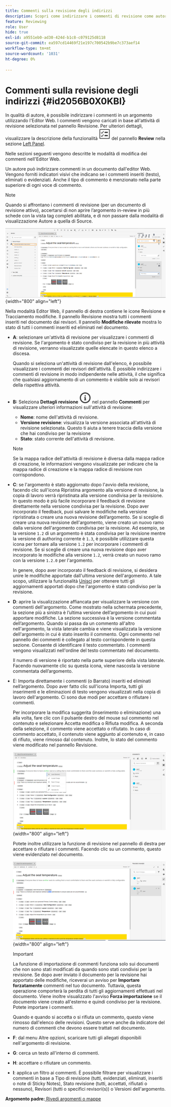 ```yaml
---
title: Commenti sulla revisione degli indirizzi
description: Scopri come indirizzare i commenti di revisione come autori in AEM Guides. Scopri come un autore può modificare, filtrare, accettare o rifiutare commenti in un documento.
feature: Reviewing
role: User
hide: true
exl-id: a9551eb0-ad30-424d-b1c8-c079125d8118
source-git-commit: ea597cd14469f21e197c700542b9be7c373aef14
workflow-type: tm+mt
source-wordcount: '1031'
ht-degree: 0%

---
```


# Commenti sulla revisione degli indirizzi {#id2056B0X0KBI}


In qualità di autore, è possibile indirizzare i commenti in un argomento utilizzando l&#39;Editor Web. I commenti vengono caricati in base all&#39;attività di revisione selezionata nel pannello Revisione. Per ulteriori dettagli, visualizzare la descrizione della funzionalità ![](images/active-review-tasklist-icon.svg) del pannello **Review** nella sezione [Left Panel](../user-guide/web-editor-features.md#id2051EA0M0HS).

Nelle sezioni seguenti vengono descritte le modalità di modifica dei commenti nell&#39;Editor Web.

Un autore può indirizzare commenti in un documento dall&#39;editor Web. Vengono forniti indicatori visivi che indicano se i commenti inseriti \(testo\), eliminati o evidenziati. Anche il tipo di commento è menzionato nella parte superiore di ogni voce di commento.

>[!NOTE]
>
> Quando si affrontano i commenti di revisione \(per un documento di revisione attivo\), accertarsi di non aprire l’argomento in-review in più schede con la vista tag completi abilitata, e di non passare dalla modalità di visualizzazione Autore a quella di Source.

![](images/comments-page-web-editor_cs.png){width="800" align="left"}

Nella modalità Editor Web, il pannello di destra contiene le icone Revisione e Tracciamento modifiche. Il pannello Revisione mostra tutti i commenti inseriti nel documento dai revisori. Il pannello **Modifiche rilevate** mostra lo stato di tutti i commenti inseriti ed eliminati nel documento.

- **A**: selezionare un&#39;attività di revisione per visualizzare i commenti di revisione. Se l&#39;argomento è stato condiviso per la revisione in più attività di revisione, verranno visualizzate quelle elencate in questo elenco a discesa.

  Quando si seleziona un&#39;attività di revisione dall&#39;elenco, è possibile visualizzare i commenti dei revisori dell&#39;attività. È possibile indirizzare i commenti di revisione in modo indipendente nelle attività, il che significa che qualsiasi aggiornamento di un commento è visibile solo ai revisori della rispettiva attività.

- **B:** Seleziona **Dettagli revisione** ![](images/active-review-info-icon.svg) nel pannello **Commenti** per visualizzare ulteriori informazioni sull&#39;attività di revisione:

   - **Nome**: nome dell&#39;attività di revisione.
   - **Versione revisione**: visualizza la versione associata all&#39;attività di revisione selezionata. Questo ti aiuta a tenere traccia della versione che hai condiviso per la revisione
   - **Stato**: stato corrente dell&#39;attività di revisione.

  >[!NOTE]
  >
  > Se la mappa radice dell&#39;attività di revisione è diversa dalla mappa radice di creazione, le informazioni vengono visualizzate per indicare che la mappa radice di creazione e la mappa radice di revisione non corrispondono.

- **C**: se l&#39;argomento è stato aggiornato dopo l&#39;avvio della revisione, facendo clic sull&#39;icona Ripristina argomento alla versione di revisione, la copia di lavoro verrà ripristinata alla versione condivisa per la revisione. In questo modo è più facile incorporare il feedback di revisione direttamente nella versione condivisa per la revisione. Dopo aver incorporato il feedback, puoi salvare le modifiche nella versione ripristinata o creare una nuova revisione dell’argomento. Se si sceglie di creare una nuova revisione dell&#39;argomento, viene creato un nuovo ramo dalla versione dell&#39;argomento condivisa per la revisione. Ad esempio, se la versione `1.2` di un argomento è stata condivisa per la revisione mentre la versione di authoring corrente è `1.3`, è possibile utilizzare questa icona per tornare alla versione `1.2` per incorporare i commenti di revisione. Se si sceglie di creare una nuova revisione dopo aver incorporato le modifiche alla versione `1.2`, verrà creato un nuovo ramo con la versione `1.2.0` per l&#39;argomento.

  In genere, dopo aver incorporato il feedback di revisione, si desidera unire le modifiche apportate dall&#39;ultima versione dell&#39;argomento. A tale scopo, utilizzare la funzionalità [Unisci](web-editor-features.md#id205DF04E0HS) per ottenere tutti gli aggiornamenti apportati dopo che l&#39;argomento è stato condiviso per la revisione.

- **D**: aprire la visualizzazione affiancata per visualizzare la versione con commenti dell&#39;argomento. Come mostrato nella schermata precedente, la sezione più a sinistra è l’ultima versione dell’argomento in cui puoi apportare modifiche. La sezione successiva è la versione commentata dell’argomento. Quando si passa da un commento all&#39;altro nell&#39;argomento, la vista laterale cambia e viene visualizzata la versione dell&#39;argomento in cui è stato inserito il commento. Ogni commento nel pannello dei commenti è collegato al testo corrispondente in questa sezione. Consente di identificare il testo commentato. I commenti vengono visualizzati nell&#39;ordine del testo commentato nel documento.

  Il numero di versione è riportato nella parte superiore della vista laterale. Facendo nuovamente clic su questa icona, viene nascosta la versione commentata dell’argomento.

- E: Importa direttamente i commenti \(o Barrato\) inseriti ed eliminati nell’argomento. Dopo aver fatto clic sull&#39;icona Importa, tutti gli inserimenti e le eliminazioni di testo vengono visualizzati nella copia di lavoro dell&#39;argomento. Ci sono due modi per accettare o rifiutare i commenti.

  Per incorporare la modifica suggerita \(inserimento o eliminazione\) una alla volta, fare clic con il pulsante destro del mouse sul commento nel contenuto e selezionare Accetta modifica o Rifiuta modifica. A seconda della selezione, il commento viene accettato o rifiutato. In caso di commento accettato, il contenuto viene aggiunto al contenuto e, in caso di rifiuto, viene rimosso dal contenuto. Inoltre, lo stato del commento viene modificato nel pannello Revisione.

  ![](images/import-comment-accept-web-editor_cs.png){width="800" align="left"}

  Potete inoltre utilizzare la funzione di revisione nel pannello di destra per accettare o rifiutare i commenti. Facendo clic su un commento, questo viene evidenziato nel documento.

  ![](images/changes-tab_cs.png){width="800" align="left"}

  >[!IMPORTANT]
  >
  > La funzione di importazione di commenti funziona solo sui documenti che non sono stati modificati da quando sono stati condivisi per la revisione. Se dopo aver inviato il documento per la revisione hai apportato delle modifiche, riceverai un avviso per **Importare forzatamente** commenti nel tuo documento. Tuttavia, questa operazione comporterà la perdita di tutti gli aggiornamenti effettuati nel documento. Viene inoltre visualizzato l&#39;avviso **Forza importazione** se il documento viene creato all&#39;esterno e quindi condiviso per la revisione. Potete importare i commenti.

  Quando e quando si accetta o si rifiuta un commento, questo viene rimosso dall&#39;elenco delle revisioni. Questo serve anche da indicatore del numero di commenti che devono essere trattati nel documento.

- **F**: dal menu Altre opzioni, scaricare tutti gli allegati disponibili nell&#39;argomento di revisione.
- **G**: cerca un testo all&#39;interno di commenti.
- **H**: accettare o rifiutare un commento.

- **I**: applica un filtro ai commenti. È possibile filtrare per visualizzare i commenti in base a Tipo di revisione \(tutti, evidenziati, eliminati, inseriti o note di Sticky Notes\), Stato revisione \(tutti, accettati, rifiutati o nessuno\), Revisori \(tutti o specifici revisori\(s\)\) o Versioni dell&#39;argomento.


**Argomento padre:**[ Rivedi argomenti o mappe](review.md)
